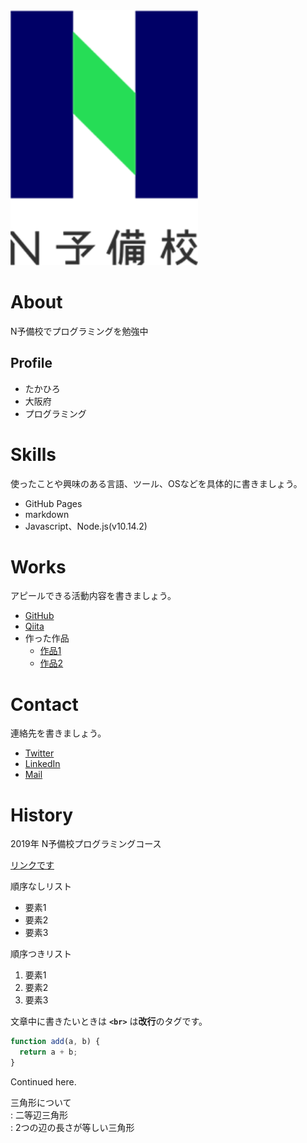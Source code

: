 <img src="fde20fd0-private.png" width="300">

# About
N予備校でプログラミングを勉強中

## Profile
- たかひろ
- 大阪府
- プログラミング

# Skills
使ったことや興味のある言語、ツール、OSなどを具体的に書きましょう。
- GitHub Pages
- markdown
- Javascript、Node.js(v10.14.2)


# Works
アピールできる活動内容を書きましょう。
- [GitHub](https://github.com/nyobikou2019)
- [Qiita](QiitaのURL)
- 作った作品
  - [作品1](作品1のURL)
  - [作品2](作品2のURL)

# Contact
連絡先を書きましょう。
- [Twitter](TwitterプロフィールのURL)
- [LinkedIn](LinkedInプロフィールのURL)
- [Mail](mailto:メールアドレス)

# History
2019年 N予備校プログラミングコース


[リンクです](https://nnn.ed.nico)

順序なしリスト
- 要素1
- 要素2
- 要素3

順序つきリスト
1. 要素1
1. 要素2
1. 要素3

文章中に書きたいときは **`<br>`** は**改行**のタグです。  

```js  
function add(a, b) {  
  return a + b;
}
```

   Continued here.   
   
三角形について  
: 二等辺三角形  
: 2つの辺の長さが等しい三角形
